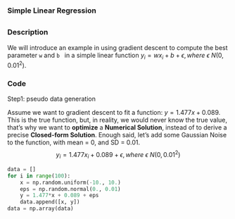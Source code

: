 ### Simple Linear Regression 

## 

### Description

We will introduce an example in using gradient descent to compute the best parameter `w` and `b ` in a simple linear function $y_i = wx_i + b + \epsilon, where  \ \epsilon ~ N(0, 0.01^2)$. 





### Code

Step1: pseudo data generation

Assume we want to gradient descent to fit a function: $y = 1.477x + 0.089$. This is the true function, but, in reality, we would never know the true value, that’s why we want to **optimize** a **Numerical Solution**, instead of to derive a precise **Closed-form Solution**. Enough said, let’s add some Gaussian Noise to the function, with mean = 0, and SD = 0.01.
$$
y_i = 1.477x_i + 0.089 + \epsilon, where  \ \epsilon ~ N(0, 0.01^2)
$$


```python
data = []
for i in range(100):
    x = np.random.uniform(-10., 10.)
    eps = np.random.normal(0., 0.01)
    y = 1.477*x + 0.089 + eps
    data.append([x, y])
data = np.array(data)
```



